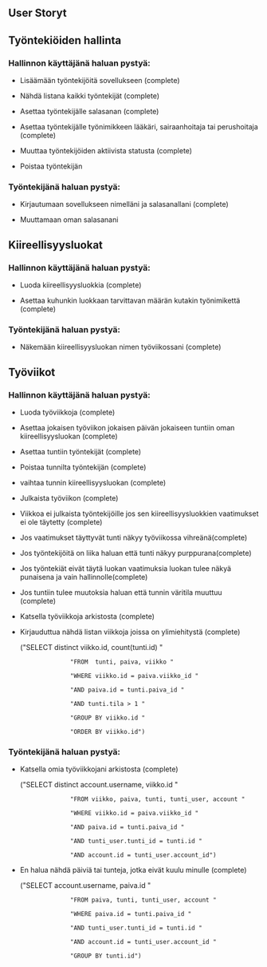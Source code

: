 ## User Storyt

## Työntekiöiden hallinta

### Hallinnon käyttäjänä haluan pystyä:

- Lisäämään työntekijöitä sovellukseen (complete)

- Nähdä listana kaikki työntekijät (complete)

- Asettaa työntekijälle salasanan (complete)

- Asettaa työntekijälle työnimikkeen lääkäri, sairaanhoitaja tai perushoitaja (complete)

- Muuttaa työntekijöiden aktiivista statusta (complete)

- Poistaa työntekijän

### Työntekijänä haluan pystyä:

- Kirjautumaan sovellukseen nimelläni ja salasanallani (complete)

- Muuttamaan oman salasanani

## Kiireellisyysluokat

### Hallinnon käyttäjänä haluan pystyä:

- Luoda kiireellisyysluokkia (complete)

- Asettaa kuhunkin luokkaan tarvittavan määrän kutakin työnimikettä (complete)

### Työntekijänä haluan pystyä:

- Näkemään kiireellisyysluokan nimen työviikossani (complete)

## Työviikot

### Hallinnon käyttäjänä haluan pystyä:

- Luoda työviikkoja (complete)

- Asettaa jokaisen työviikon jokaisen päivän jokaiseen tuntiin oman kiireellisyysluokan (complete)

- Asettaa tuntiin työntekijät (complete) 

- Poistaa tunnilta työntekijän (complete)

- vaihtaa tunnin kiireellisyysluokan (complete)

- Julkaista työviikon (complete)

- Viikkoa ei julkaista työntekijöille jos sen kiireellisyysluokkien vaatimukset ei ole täytetty (complete)

- Jos vaatimukset täyttyvät tunti näkyy työviikossa vihreänä(complete)

- Jos työntekijöitä on liika haluan että tunti näkyy purppurana(complete)

- Jos työntekiät eivät täytä luokan vaatimuksia luokan tulee näkyä punaisena ja vain hallinnolle(complete)

- Jos tuntiin tulee muutoksia haluan että tunnin väritila muuttuu (complete)

- Katsella työviikkoja arkistosta (complete)

- Kirjauduttua nähdä listan viikkoja joissa on ylimiehitystä (complete)

  ("SELECT distinct viikko.id, count(tunti.id) "
  
                    "FROM  tunti, paiva, viikko "
                    
                    "WHERE viikko.id = paiva.viikko_id "
                    
                    "AND paiva.id = tunti.paiva_id "
                    
                    "AND tunti.tila > 1 "
                    
                    "GROUP BY viikko.id "
                    
                    "ORDER BY viikko.id")

### Työntekijänä haluan pystyä:

- Katsella omia työviikkojani arkistosta (complete)

  ("SELECT distinct account.username, viikko.id "
  
                    "FROM viikko, paiva, tunti, tunti_user, account "
                    
                    "WHERE viikko.id = paiva.viikko_id "
                    
                    "AND paiva.id = tunti.paiva_id "
                    
                    "AND tunti_user.tunti_id = tunti.id "
                    
                    "AND account.id = tunti_user.account_id")

- En halua nähdä päiviä tai tunteja, jotka eivät kuulu minulle (complete)

  ("SELECT account.username, paiva.id "
  
                    "FROM paiva, tunti, tunti_user, account "
                    
                    "WHERE paiva.id = tunti.paiva_id "
                    
                    "AND tunti_user.tunti_id = tunti.id "
                    
                    "AND account.id = tunti_user.account_id "
                    
                    "GROUP BY tunti.id")
